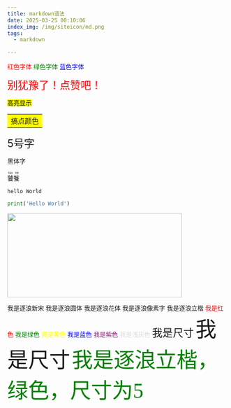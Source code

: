 ```yaml
---
title: markdown语法
date: 2025-03-25 00:10:06
index_img: /img/siteicon/md.png
tags:
  - markdown

---
```






<meta name="referrer" content="no-referrer"/>

<font color="red">红色字体</font>
<font color="green">绿色字体</font>
<font color="blue">蓝色字体</font>

<font color="red" face="黑体" size=5>别犹豫了！点赞吧！</font>

<mark>高亮显示</mark>

<table><tr><td bgcolor="yellow">搞点颜色</td></tr></table>

<font size=5>5号字</font>

<font face="黑体">黑体字</font>

<ruby>饕餮 <rt>tāo tiè</rt></ruby>

`hello World`

```python
print('Hello World')

```

<img src="https://i-blog.csdnimg.cn/blog_migrate/20d6af58735197e7dbe45daf0793feb3.png" width="400" height="192" div align=center>

<font face="逐浪新宋">我是逐浪新宋</font>
<font face="逐浪圆体">我是逐浪圆体</font>
<font face="逐浪花体">我是逐浪花体</font>
<font face="逐浪像素字">我是逐浪像素字</font>
<font face="逐浪立楷">我是逐浪立楷</font>
<font color=red>我是红色</font>
<font color=#008000>我是绿色</font>
<font color=yellow>我是黄色</font>
<font color=Blue>我是蓝色</font>
<font color= #871F78>我是紫色</font>
<font color= #DCDCDC>我是浅灰色</font>
<font size=5>我是尺寸</font>
<font size=10>我是尺寸</font>
<font face="逐浪立楷" color=green size=10>我是逐浪立楷，绿色，尺寸为5</font>
